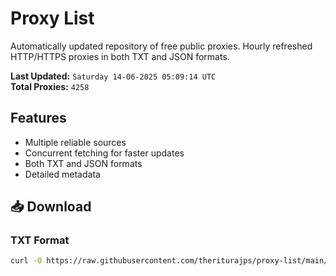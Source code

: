 # Proxy List

Automatically updated repository of free public proxies. Hourly refreshed HTTP/HTTPS proxies in both TXT and JSON formats.

**Last Updated:** `Saturday 14-06-2025 05:09:14 UTC`  
**Total Proxies:** `4258`

## Features
- Multiple reliable sources
- Concurrent fetching for faster updates
- Both TXT and JSON formats
- Detailed metadata

## 📥 Download

### TXT Format
```bash
curl -O https://raw.githubusercontent.com/theriturajps/proxy-list/main/proxies.txt